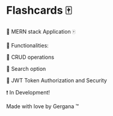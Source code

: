 # Flashcards 🀄 

🌟 MERN stack Application 🀄

📌 Functionalities:

📍 CRUD operations

📍 Search option

📍 JWT Token Authorization and Security

❗ In Development!

Made with love by Gergana ™


